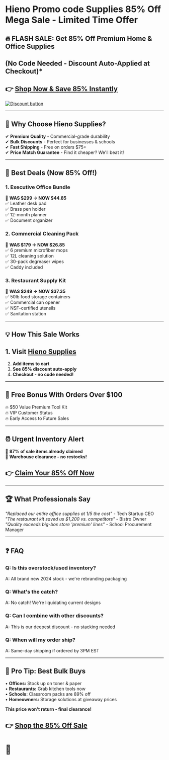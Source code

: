
# Hieno Promo code  Supplies 85% Off Mega Sale - Limited Time Offer

## **🔥 FLASH SALE: Get 85% Off Premium Home & Office Supplies**  
## (No Code Needed - Discount Auto-Applied at Checkout)*  

## 👉 **[Shop Now & Save 85% Instantly](https://hieno-supplies.sjv.io/7aDqLQ)**  

[![Discount button](https://github.com/user-attachments/assets/454118f5-d9e3-401a-93ef-de7dd09bb8ac)](https://hieno-supplies.sjv.io/7aDqLQ)

---

## **🛒 Why Choose Hieno Supplies?**  
✔ **Premium Quality** - Commercial-grade durability  
✔ **Bulk Discounts** - Perfect for businesses & schools  
✔ **Fast Shipping** - Free on orders $75+  
✔ **Price Match Guarantee** - Find it cheaper? We'll beat it!  

---

## **📌 Best Deals (Now 85% Off!)**  

### **1. Executive Office Bundle**  
📌 **WAS $299 → NOW $44.85**  
✅ Leather desk pad  
✅ Brass pen holder  
✅ 12-month planner  
✅ Document organizer  

### **2. Commercial Cleaning Pack**  
📌 **WAS $179 → NOW $26.85**  
✅ 6 premium microfiber mops  
✅ 12L cleaning solution  
✅ 30-pack degreaser wipes  
✅ Caddy included  

### **3. Restaurant Supply Kit**  
📌 **WAS $249 → NOW $37.35**  
✅ 50lb food storage containers  
✅ Commercial can opener  
✅ NSF-certified utensils  
✅ Sanitation station  

---

## **💡 How This Sale Works**  
## 1. **Visit [Hieno Supplies](https://hieno-supplies.sjv.io/7aDqLQ)**  
2. **Add items to cart**  
3. **See 85% discount auto-apply**  
4. **Checkout - no code needed!**  

---

## **🎁 Free Bonus With Orders Over $100**  
🔥 $50 Value Premium Tool Kit  
🔥 VIP Customer Status  
🔥 Early Access to Future Sales  

---

## **⏰ Urgent Inventory Alert**  
🛑 **87% of sale items already claimed**  
🛑 **Warehouse clearance - no restocks!**  

## 👉 **[Claim Your 85% Off Now](https://hieno-supplies.sjv.io/7aDqLQ)**  

---

## **🏆 What Professionals Say**  
*"Replaced our entire office supplies at 1/5 the cost"* - Tech Startup CEO  
*"The restaurant kit saved us $1,200 vs. competitors"* - Bistro Owner  
*"Quality exceeds big-box store 'premium' lines"* - School Procurement Manager  

---

## **❓ FAQ**  

### **Q: Is this overstock/used inventory?**  
A: All brand new 2024 stock - we're rebranding packaging  

### **Q: What's the catch?**  
A: No catch! We're liquidating current designs  

### **Q: Can I combine with other discounts?**  
A: This is our deepest discount - no stacking needed  

### **Q: When will my order ship?**  
A: Same-day shipping if ordered by 3PM EST  

---

## **💼 Pro Tip: Best Bulk Buys**  
• **Offices:** Stock up on toner & paper  
• **Restaurants:** Grab kitchen tools now  
• **Schools:** Classroom packs are 89% off  
• **Homeowners:** Storage solutions at giveaway prices  

**This price won't return - final clearance!**  

## 👉 **[Shop the 85% Off Sale](https://hieno-supplies.sjv.io/7aDqLQ)**  

# 🚀
